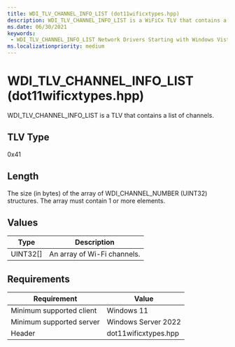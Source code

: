 ```yaml
---
title: WDI_TLV_CHANNEL_INFO_LIST (dot11wificxtypes.hpp)
description: WDI_TLV_CHANNEL_INFO_LIST is a WiFiCx TLV that contains a list of channels.
ms.date: 06/30/2021
keywords:
 - WDI_TLV_CHANNEL_INFO_LIST Network Drivers Starting with Windows Vista
ms.localizationpriority: medium
---
```


# WDI\_TLV\_CHANNEL\_INFO\_LIST (dot11wificxtypes.hpp)


WDI\_TLV\_CHANNEL\_INFO\_LIST is a TLV that contains a list of channels.

## TLV Type


0x41

## Length


The size (in bytes) of the array of WDI\_CHANNEL\_NUMBER (UINT32) structures. The array must contain 1 or more elements.

## Values


| Type       | Description                 |
|------------|-----------------------------|
| UINT32\[\] | An array of Wi-Fi channels. |

 

## Requirements

|Requirement|Value|
|--- |--- |
|Minimum supported client|Windows 11|
|Minimum supported server|Windows Server 2022|
|Header|dot11wificxtypes.hpp|

 

 




